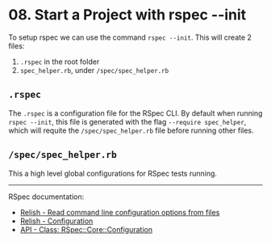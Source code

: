 # 08. Start a Project with rspec --init

To setup rspec we can use the command `rspec --init`. This will create 2 files:

1. `.rspec` in the root folder
2. `spec_helper.rb`, under `/spec/spec_helper.rb`

## `.rspec`

The `.rspec` is a configuration file for the RSpec CLI. By default when running `rspec --init`, this file is generated with the flag `--require spec_helper`, which will requite the `/spec/spec_helper.rb` file before running other files.

## `/spec/spec_helper.rb`

This a high level global configurations for RSpec tests running.

---

RSpec documentation:

- [Relish - Read command line configuration options from files](https://relishapp.com/rspec/rspec-core/v/3-12/docs/configuration/read-command-line-configuration-options-from-files)
- [Relish - Configuration](https://relishapp.com/rspec/rspec-core/v/3-12/docs/configuration)
- [API - Class: RSpec::Core::Configuration](https://rspec.info/documentation/3.12/rspec-core/RSpec/Core/Configuration.html)
